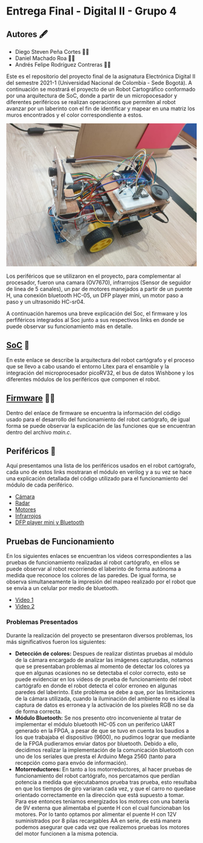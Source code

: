 # Entrega Final - Digital II - Grupo 4
## Autores :fountain_pen:
- Diego Steven Peña Cortes :mechanic:
- Daniel Machado Roa :technologist:
- Andrés Felipe Rodríguez Contreras :office_worker:

Este es el repositorio del proyecto final de la asignatura Electrónica Digital II del semestre 2021-1 (Universidad Nacional de Colombia - Sede Bogotá). A continuación se mostrará el proyecto de un Robot Cartográfico conformado por una arquitectura de SoC, donde a partir de un micropocesador y diferentes periféricos se realizan operaciones que permiten al robot avanzar por un laberinto con el fin de identificar y mapear en una matriz los muros encontrados y el color correspondiente a estos. 

![Screenshot](/Imagenes/robot.jpeg)

Los periféricos que se utilizaron en el proyecto, para complementar al procesador, fueron una camara (OV7670), infrarrojos (Sensor de seguidor de linea de 5 canales), un par de motores manejados a partir de un puente H, una conexión bluetooth HC-05, un DFP player mini, un motor paso a paso y un ultrasonido HC-sr04.

A continuación haremos una breve explicación del Soc, el firmware y los perfiféricos integrados al Soc junto a sus respectivos links en donde se puede observar su funcionamiento más en detalle.

## [SoC](w07_entrega-_final-grupo14/Camara.md ) :robot:

En este enlace se describe la arquitectura del robot cartógrafo y el proceso que se llevo a cabo usando el entorno Litex para el ensamble y la integración del microprocesador picoRV32, el bus de datos Wishbone y los diferentes módulos de los periféricos que componen el robot. 

## [Firmware](/Soc_project/firmware/) :man_technologist:
Dentro del enlace de firmware se encuentra la información del código usado para el desarrollo del funcionamiento del robot cartógrafo, de igual forma se puede observar la explicación de las funciones que se encuentran dentro del archivo *main.c*.

## Periféricos :electric_plug:
Aquí presentamos una lista de los periféricos usados en el robot cartógrafo, cada uno de estos links mostraran el módulo en verilog y a su vez se hace una explicación detallada del código utilizado para el funcionamiento del módulo de cada periférico.
- [Cámara](/Soc_project/module/verilog/camara/)
- [Radar](/Soc_project/module/verilog/ultrasonido/)
- [Motores](/Soc_project/module/verilog/motor/)
- [Infrarrojos](/Soc_project/module/verilog/infrarrojo/)
- [DFP player mini y Bluetooth](/Arduino_Code_Cam_config/)

## Pruebas de Funcionamiento 

En los siguientes enlaces se encuentran los videos correspondientes a las pruebas de funcionamiento realizadas al robot cartógrafo, en ellos se puede observar al robot recorriendo el laberinto de forma autónoma a medida que reconoce los colores de las paredes. De igual forma, se observa simultaneamente la impresión del mapeo realizado por el robot que se envía a un celular por medio de bluetooth.
- [Video 1](https://www.youtube.com/watch?v=-sIw7MB7exA)
- [Video 2](https://www.youtube.com/watch?v=XjEla83Jrmw)


### Problemas Presentados
Durante la realización del proyecto se presentaron diversos problemas, los más significativos fueron los siguientes:
- **Detección de colores:** Despues de realizar distintas pruebas al módulo de la cámara encargado de analizar las imágenes capturadas, notamos que se presentaban problemas al momento de detectar los colores ya que en algunas ocasiones no se detectaba el color correcto, esto se puede evidenciar en los videos de prueba de funcionamiento del robot cartógrafo en donde el robot detecta el color erroneo en algunas paredes del laberinto. Este problema se debe a que, por las limitaciones de la cámara utilizada, cuando la iluminación del ambiente no es ideal la captura de datos es erronea y la activación de los pixeles RGB no se da de forma correcta. 
- **Módulo Bluetooth:** Se nos presento otro inconveniente al tratar de implementar el módulo bluetooth HC-05 con un periferico UART generado en la FPGA, a pesar de que se tuvo en cuenta los baudios a los que trabajaba el dispositivo (9600), no pudimos lograr que mediante de la FPGA pudieramos enviar datos por bluetooth. Debido a ello, decidimos realizar la implementación de la comunicación bluetooth con uno de los seriales que presta el Arduino Mega 2560 (tanto para recepción como para envóo de información).
- **Motorreductores:** En tanto a los motorreductores, al hacer pruebas de funcionamiento del robot cartógrafo, nos percatamos que perdían potencia a medida que ejecutabamos prueba tras prueba, esto resultaba en que los tiempos de giro variaran cada vez, y que el carro no quedase orientado correctamente en la dirección que está supuesto a tomar. Para ese entonces teniamos energizados los motores con una bateria de 9V externa que alimentaba el puente H con el cual funcionaban los motores. Por lo tanto optamos por alimentar el puente H con 12V suministrados por 8 pilas recargables AA en serie, de está manera podemos asegurar que cada vez que realizemos pruebas los motores del motor funcionen a la misma potencia.  
